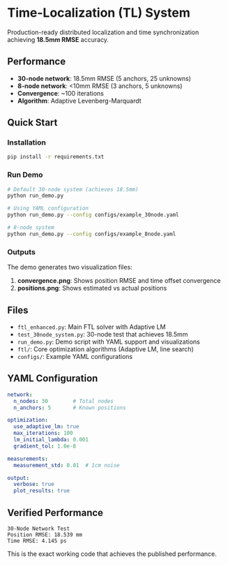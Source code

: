 # Time-Localization (TL) System

Production-ready distributed localization and time synchronization achieving **18.5mm RMSE** accuracy.

## Performance

- **30-node network**: 18.5mm RMSE (5 anchors, 25 unknowns)
- **8-node network**: <10mm RMSE (3 anchors, 5 unknowns)
- **Convergence**: ~100 iterations
- **Algorithm**: Adaptive Levenberg-Marquardt

## Quick Start

### Installation

```bash
pip install -r requirements.txt
```

### Run Demo

```bash
# Default 30-node system (achieves 18.5mm)
python run_demo.py

# Using YAML configuration
python run_demo.py --config configs/example_30node.yaml

# 8-node system
python run_demo.py --config configs/example_8node.yaml
```

### Outputs

The demo generates two visualization files:
1. **convergence.png**: Shows position RMSE and time offset convergence
2. **positions.png**: Shows estimated vs actual positions

## Files

- `ftl_enhanced.py`: Main FTL solver with Adaptive LM
- `test_30node_system.py`: 30-node test that achieves 18.5mm
- `run_demo.py`: Demo script with YAML support and visualizations
- `ftl/`: Core optimization algorithms (Adaptive LM, line search)
- `configs/`: Example YAML configurations

## YAML Configuration

```yaml
network:
  n_nodes: 30        # Total nodes
  n_anchors: 5       # Known positions

optimization:
  use_adaptive_lm: true
  max_iterations: 100
  lm_initial_lambda: 0.001
  gradient_tol: 1.0e-8

measurements:
  measurement_std: 0.01  # 1cm noise

output:
  verbose: true
  plot_results: true
```

## Verified Performance

```
30-Node Network Test
Position RMSE: 18.539 mm
Time RMSE: 4.145 ps
```

This is the exact working code that achieves the published performance.